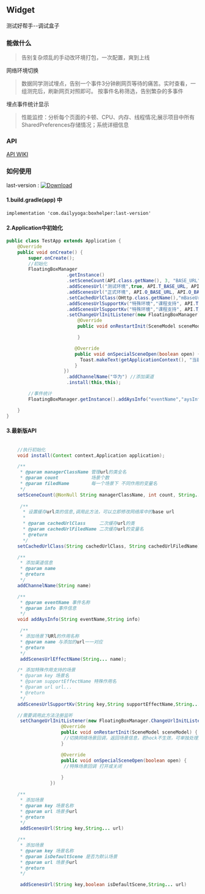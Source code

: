 ## Widget

测试好帮手--调试盒子

### 能做什么

> 告别复杂烦乱的手动改环境打包，一次配置，爽到上线

网络环境切换 

> 数据同学测试埋点，告别一个事件3分钟刷网页等待的痛苦。实时查看，一组测完后，刷新网页对照即可。
 按事件名称筛选，告别繁杂的多事件

埋点事件统计显示

> 性能监控：分析每个页面的卡顿、CPU、内存、线程情况;展示项目中所有SharedPreferences存储情况；系统详细信息



### API

[ API WIKI](https://github.com/funnyzhaov/Widget/wiki/%E6%A0%B8%E5%BF%83API%E8%AF%B4%E6%98%8E)

### 如何使用

last-version :  [ ![Download](https://api.bintray.com/packages/funnyzhaov/maven/boxhelper/images/download.svg?version=2.3.0) ](https://bintray.com/funnyzhaov/maven/boxhelper/2.3.0/link)


#### 1.build.gradle(app) 中

```
implementation 'com.dailyyoga:boxhelper:last-version'

```

#### 2.Application中初始化

```java
public class TestApp extends Application {
    @Override
    public void onCreate() {
        super.onCreate();
        //初始化
        FloatingBoxManager
                      .getInstance()
                      .setSceneCount(API.class.getName(), 3, "BASE_URL", "BASE_H5_URL")
                      .addScenesUrl("测试环境",true, API.T_BASE_URL, API.T_BASE_H5_URL)
                      .addScenesUrl("正式环境", API.O_BASE_URL, API.O_BASE_H5_URL)
                      .setCachedUrlClass(OHttp.class.getName(),"mBaseUrl") //可传入网络类保存url的信息
                      .addScenesUrlSupportKv("特殊环境","课程支持", API.T_BASE_URL, API.T_BASE_H5_URL, API.T_BASE_H5_URL, API.T_BASE_H5_URL, API.T_BASE_H5_URL)
                      .addScenesUrlSupportKv("特殊环境","课程支持", API.T_BASE_URL, API.T_BASE_H5_URL, API.T_BASE_H5_URL, API.T_BASE_H5_URL, API.T_BASE_H5_URL)
                      .setChangeUrlInitListener(new FloatingBoxManager.ChangeUrlInitListener() {
                          @Override
                          public void onRestartInit(SceneModel sceneModel) {

                          }

                         @Override
                         public void onSpecialSceneOpen(boolean open) {
                           Toast.makeText(getApplicationContext(), "当前"+open, Toast.LENGTH_SHORT).show();
                         }
                     })
                      .addChannelName("华为") //添加渠道
                      .install(this,this);

        //事件统计
        FloatingBoxManager.getInstance().addAysInfo("eventName","aysInfo");

    }
}

```


#### 3.最新版API

```java
    
    //执行初始化
    void install(Context context,Application application);

    /**
     * @param managerClassName 管理url的类全名
     * @param count            场景个数
     * @param filedName        每一个场景下 不同作用的变量名
     */
    setSceneCount(@NonNull String managerClassName, int count, String... filedName)
    
     /**
      * 设置缓存url类的信息,调用此方法，可以立即修改网络库中的base url
      *
      * @param cachedUrlClass     二次缓存url的类
      * @param cachedUrlFiledName 二次缓存url的变量名
      * @return
      */
    setCachedUrlClass(String cachedUrlClass, String cachedUrlFiledName) 

    /**
     * 添加渠道信息
     * @param name
     * @return
     */
    addChannelName(String name)

    /**
     * @param eventName 事件名称
     * @param info 事件信息
     */
    void addAysInfo(String eventName,String info)

     /**
     * 添加场景下URl的作用名称
     * @param name 与添加的url一一对应
     * @return
     */
     addScenesUrlEffectName(String... name);

    /* 添加特殊作用支持的场景
     * @param key 场景名
     * @param supportEffectName 特殊作用名
     * @param url url...
     * @return
     */
    addScenesUrlSupportKv(String key,String supportEffectName,String... url)

    //需要调用此方法注册监听
     setChangeUrlInitListener(new FloatingBoxManager.ChangeUrlInitListener() {
                    @Override
                    public void onRestartInit(SceneModel sceneModel) {
                     //切换网络场景回调，返回场景信息，若hock不生效，可单独处理网络切换
                    }

                    @Override
                    public void onSpecialSceneOpen(boolean open) {
                     //特殊场景回调 打开或关闭
                       
                    }
                })

    /**
     * 添加场景
     * @param key 场景名称
     * @param url 场景多url
     * @return
     */ 
     addScenesUrl(String key,String... url)

    /**
     * 添加场景
     * @param key 场景名称
     * @param isDefaultScene 是否为默认场景
     * @param url 场景多url
     * @return
     */ 

     addScenesUrl(String key,boolean isDefaultScene,String... url)
     
```

  

